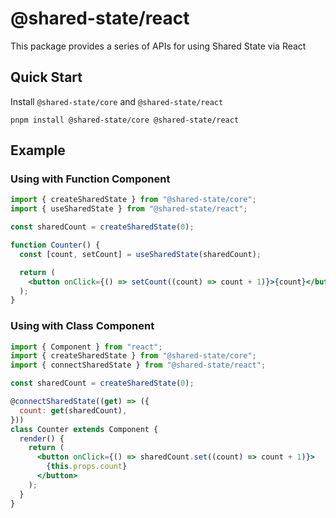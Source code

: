 # @shared-state/react

This package provides a series of APIs for using Shared State via React

## Quick Start

Install `@shared-state/core` and `@shared-state/react`

```
pnpm install @shared-state/core @shared-state/react
```

## Example

### Using with Function Component

```jsx
import { createSharedState } from "@shared-state/core";
import { useSharedState } from "@shared-state/react";

const sharedCount = createSharedState(0);

function Counter() {
  const [count, setCount] = useSharedState(sharedCount);

  return (
    <button onClick={() => setCount((count) => count + 1)}>{count}</button>
  );
}
```

### Using with Class Component

```jsx
import { Component } from "react";
import { createSharedState } from "@shared-state/core";
import { connectSharedState } from "@shared-state/react";

const sharedCount = createSharedState(0);

@connectSharedState((get) => ({
  count: get(sharedCount),
}))
class Counter extends Component {
  render() {
    return (
      <button onClick={() => sharedCount.set((count) => count + 1)}>
        {this.props.count}
      </button>
    );
  }
}
```

